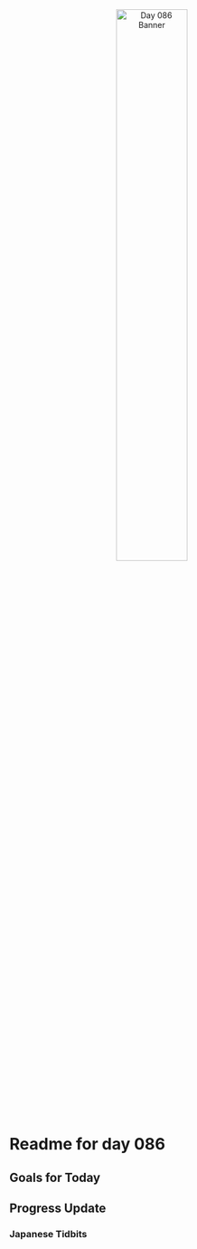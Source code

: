 <div align="center">
 <img src="../Images/image_086.jpg" alt="Day 086 Banner" width="50%">
</div>

# Readme for day 086

## Goals for Today

## Progress Update

### Japanese Tidbits

